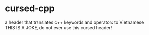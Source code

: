 # cursed-cpp
a header that translates c++ keywords and operators to Vietnamese<br>
THIS IS A JOKE, do not ever use this cursed header!
